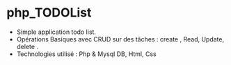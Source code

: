 # php_TODOList

-   Simple application todo list.
-   Opérations Basiques avec CRUD sur des tâches : create , Read, Update, delete .
-   Technologies utilisé : Php & Mysql DB, Html, Css
